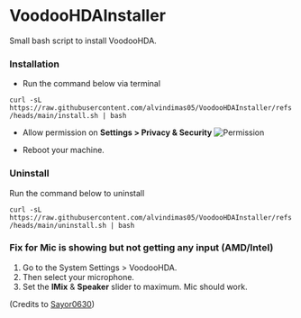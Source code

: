 # VoodooHDAInstaller
Small bash script to install VoodooHDA.

### Installation
- Run the command below via terminal

```curl -sL https://raw.githubusercontent.com/alvindimas05/VoodooHDAInstaller/refs/heads/main/install.sh | bash```

- Allow permission on <b>Settings > Privacy & Security</b>
![Permission](permission.png)

- Reboot your machine.

### Uninstall
Run the command below to uninstall

```curl -sL https://raw.githubusercontent.com/alvindimas05/VoodooHDAInstaller/refs/heads/main/uninstall.sh | bash```

### Fix for Mic is showing but not getting any input (AMD/Intel)

1. Go to the System Settings > VoodooHDA.
2. Then select your microphone.
3. Set the **IMix** & **Speaker** slider to maximum.
Mic should work.

(Credits to [Sayor0630](https://github.com/Sayor0630))